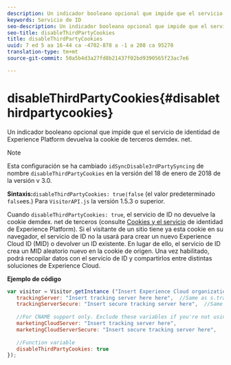 ```yaml
---
description: Un indicador booleano opcional que impide que el servicio de identidad de Experience Platform devuelva la cookie de terceros demdex. net.
keywords: Servicio de ID
seo-description: Un indicador booleano opcional que impide que el servicio de identidad de Experience Platform devuelva la cookie de terceros demdex. net.
seo-title: disableThirdPartyCookies
title: disableThirdPartyCookies
uuid: 7 ed 5 aa 16-44 ca -4702-878 a -1 a 208 ca 95270
translation-type: tm+mt
source-git-commit: 50a5b4d3a27fd8b21437f02bd9390565f23ac7e6

---
```



# disableThirdPartyCookies{#disablethirdpartycookies}

Un indicador booleano opcional que impide que el servicio de identidad de Experience Platform devuelva la cookie de terceros demdex. net.

>[!NOTE]
>
>Esta configuración se ha cambiado `idSyncDisable3rdPartySyncing` de nombre `disableThirdPartyCookies` en la versión del 18 de enero de 2018 de la versión v 3.0.

**Sintaxis:**`disableThirdPartyCookies: true|false` (el valor predeterminado `false`es.) Para `VisitorAPI.js` la versión 1.5.3 o superior.

Cuando `disableThirdPartyCookies: true`, el servicio de ID no devuelve la cookie demdex. net de terceros (consulte [Cookies y el servicio](../../introduction/cookies.md) de identidad de Experience Platform). Si el visitante de un sitio tiene ya esta cookie en su navegador, el servicio de ID no la usará para crear un nuevo Experience Cloud ID (MID) o devolver un ID existente. En lugar de ello, el servicio de ID crea un MID aleatorio nuevo en la cookie de origen. Una vez habilitado, podrá recopilar datos con el servicio de ID y compartirlos entre distintas soluciones de Experience Cloud.

**Ejemplo de código**

```js
var visitor = Visitor.getInstance ("Insert Experience Cloud organization ID here",{ 
   trackingServer: "Insert tracking server here here",  //Same as s.trackingServer 
   trackingServerSecure: "Insert secure tracking server here",  //Same as s.trackingServerSecure 
 
   //For CNAME support only. Exclude these variables if you're not using CNAME 
   marketingCloudServer: "Insert tracking server here", 
   marketingCloudServerSecure: "Insert secure tracking server here", 
 
   //Function variable 
   disableThirdPartyCookies: true 
});
```

